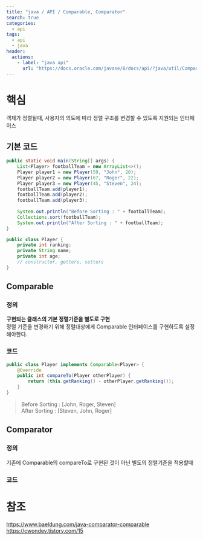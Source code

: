 ```yaml
---
title: "java / API / Comparable, Comparator"
search: true
categories: 
  - api
tags: 
  - api
  - java
header:  
  actions:
    - label: "java api"
      url: "https://docs.oracle.com/javase/8/docs/api/?java/util/Comparator.html"
---
```


# 핵심
객체가 정렬될때, 사용자의 의도에 따라 정렬 구조를 변경할 수 있도록 지원되는 인터페이스  

## 기본 코드
```java
public static void main(String[] args) {
    List<Player> footballTeam = new ArrayList<>();
    Player player1 = new Player(59, "John", 20);
    Player player2 = new Player(67, "Roger", 22);
    Player player3 = new Player(45, "Steven", 24);
    footballTeam.add(player1);
    footballTeam.add(player2);
    footballTeam.add(player3);
 
    System.out.println("Before Sorting : " + footballTeam);
    Collections.sort(footballTeam);
    System.out.println("After Sorting : " + footballTeam);
}
```
```java
public class Player {
    private int ranking;
    private String name;
    private int age;  
    // constructor, getters, setters  
}
```

## Comparable
### 정의
**구현되는 클래스의 기본 정렬기준을 별도로 구현**  
 정렬 기준을 변경하기 위해 정렬대상에게 Comparable 인터페이스를 구현하도록 설정해야한다.
 
### 코드
```java
public class Player implements Comparable<Player> {
    @Override
    public int compareTo(Player otherPlayer) {
        return (this.getRanking() - otherPlayer.getRanking());
    }
}
```
> Before Sorting : [John, Roger, Steven]  
> After Sorting : [Steven, John, Roger]

## Comparator
### 정의
기존에 Comparable의 compareTo로 구현된 것이 아닌 별도의 정렬기준을 적용할때
### 코드

# 참조
https://www.baeldung.com/java-comparator-comparable
https://cwondev.tistory.com/15
<!--stackedit_data:
eyJoaXN0b3J5IjpbLTQ1MjQ0NjUyMSwxMjcwNTM3Mjg5LDU1Nj
k4MDYyOV19
-->